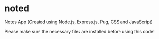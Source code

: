 # noted
Notes App
(Created using Node.js, Express.js, Pug, CSS and JavaScript)

Please make sure the necessary files are installed before using this code!
